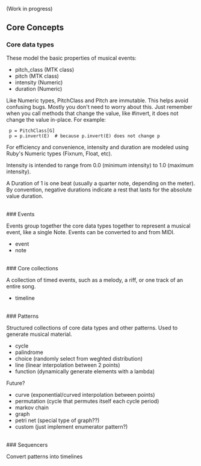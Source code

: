 (Work in progress)

Core Concepts
-------------

### Core data types

These model the basic properties of musical events:
* pitch_class (MTK class)
* pitch (MTK class)
* intensity (Numeric)
* duration (Numeric)

Like Numeric types, PitchClass and Pitch are immutable. This helps avoid confusing bugs.
Mostly you don't need to worry about this. Just remember when you call methods that change the value, like #invert,
it does not change the value in-place. For example:

     p = PitchClass[G]
     p = p.invert(E)  # because p.invert(E) does not change p

For efficiency and convenience, intensity and duration are modeled using Ruby's Numeric types (Fixnum, Float, etc).

Intensity is intended to range from 0.0 (minimum intensity) to 1.0 (maximum intensity).

A Duration of 1 is one beat (usually a quarter note, depending on the meter). By convention, negative durations
indicate a rest that lasts for the absolute value duration.


<br/>
### Events

Events group together the core data types together to represent a musical event, like a single Note.
Events can be converted to and from MIDI.

* event
* note


<br/>
### Core collections

A collection of timed events, such as a melody, a riff, or one track of an entire song.

* timeline


<br/>
### Patterns

Structured collections of core data types and other patterns. Used to generate musical material.

* cycle
* palindrome
* choice (randomly select from weghted distribution)
* line (linear interpolation between 2 points)
* function (dynamically generate elements with a lambda)

Future?
* curve (exponential/curved interpolation between points)
* permutation (cycle that permutes itself each cycle period)
* markov chain
* graph
* petri net (special type of graph??)
* custom (just implement enumerator pattern?)


<br/>
### Sequencers

Convert patterns into timelines



